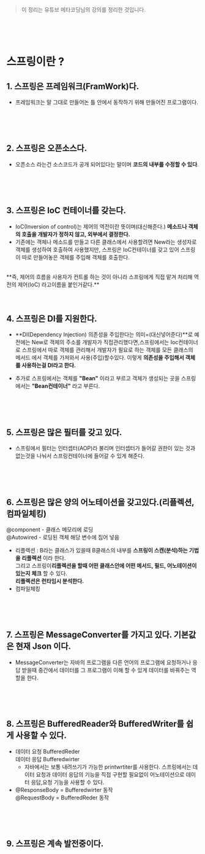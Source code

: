 
>이 정리는 유튜브 메타코딩님의 강의를 정리한 것입니다.

<br>
<br>
<br>

# 스프링이란 ?

## 1. 스프링은 프레임워크(FramWork)다.
-  프레임워크는 말 그대로 만들어논 틀 안에서 동작하기 위해 만들어진 프로그램이다. 
<br>
<br>
<br>

## 2. 스프링은 오픈소스다.
- 오픈소스 라는건 소스코드가 공개 되어있다는 말이며 **코드의 내부를 수정할 수   있다**.
<br>
<br>
<br>

## 3. 스프링은 IoC 컨테이너를 갖는다.
   
   - IoC(Inversion of control)는 제어의 역전이란 뜻이며(대신해준다.) **메소드나 객체의 호출을 개발자가 정하지 않고, 외부에서 결정한다.**
   - 기존에는 객체나 메소드를 만들고 다른 클래스에서 사용할려면  New라는 생성자로 객체를 생성하여
    호출하여 사용했지만, 스프링은 IoC컨테이너를 갖고 있어 스프링이 따로 만들어놓은 객체를 주입해
  객체를 호출한다.
  <br>
    **즉, 제어의 흐름을 사용자가 컨트롤 하는 것이 아니라 스프링에게 직접 맡겨 처리해 역전의 제어(IoC) 라고이름을 붙인거같다.**
<br>
<br>
<br>

 ## 4. 스프링은 DI를 지원한다.
- **DI(Dependency Injection) 의존성을 주입한다는 의미=(대신넣어준다)**로
    예전에는 New로 객체의 주소를 개발자가 직접관리했다면,스프링에서는
    Ioc컨테이너로 스프링에서 따로 객체를 관리해서 개발자가 필요로 하는 객체를 모든 클래스의 메서드 에서 객체를 가져와서 사용(주입)할수있다.
    이렇게 **의존성을 주입해서 객체를 사용하는걸 DI라고 한다.**

+ 추가로 스프링에서는 객체를 **"Bean"** 이라고 부르고
      객체가 생성되는 곳을 스프링에서는 **"Bean컨테이너"** 라고 부른다.
<br>
<br>
<br>

## 5. 스프링은 많은 필터를 갖고 있다.
- 스프링에서 필터는 인터셉터(AOP)라 불리며 인터셉터가 들어갈 권한이 있는 것과 없는것을 나눠서     스프링컨테이너에 들어갈 수 있게 해준다.
<br>
<br>
<br>

## 6. 스프링은 많은 양의 어노테이션을 갖고있다.(리플렉션, 컴파일체킹)
@component - 클래스 메모리에 로딩<br>
@Autowired - 로딩된 객체 해당 변수에 집어 넣음<br>
- 리플렉션 :  B라는 클래스가 있을때 B클래스의 내부를 **스프링이 스캔(분석)하는 기법을 리플렉션** 이라 한다. <br>
그리고 스프링이**리플렉션을 할때 어떤 클래스안에 어떤 메서드, 필드, 어노테이션이 있는지 체크** 할 수 있다.<br>
**리플렉션은 런타임시 분석한다.**
- 컴파일체킹
<br>
<br>
<br>

## 7. 스프링은 MessageConverter를 가지고 있다. 기본값은 현재 Json 이다.
- MessageConverter는 자바의 프로그램을 다른 언어의 프로그램에 요청하거나 응답 받을때 중간에서 데이터를 그 프로그램이 이해 할 수 있게 데이터를 바꿔주는 역할을 한다.
<br>
<br>
<br>

## 8. 스프링은 BufferedReader와 BufferedWriter를 쉽게 사용할 수 있다.
- 데이터 요청 BufferedReder<br>
 데이터 응답 Bufferedwirter <br>
  - 자바에서는 보통 내려쓰기가 가능한 printwrtiter를 사용한다.
    스프링에서는 데이터 요청과 데이터 응답의 기능을 직접 구현할 필요없이 어노테이션으로 데이터 응답,요청 기능을 사용할 수 있다.<br>
 - @ResponseBody =  Bufferedwirter 동작<br>
   @RequestBody  = BufferedReder  동작
<br>
<br>
<br>

## 9. 스프링은 계속 발전중이다.



